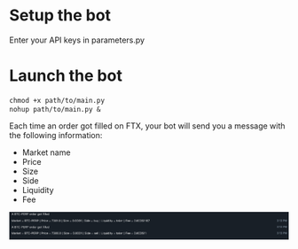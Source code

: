 # Setup the bot

Enter your API keys in parameters.py

# Launch the bot

```
chmod +x path/to/main.py
nohup path/to/main.py &
```

Each time an order got filled on FTX, your bot will send you a message with the following information:

* Market name
* Price
* Size
* Side
* Liquidity
* Fee

![alt text](fill.png)
